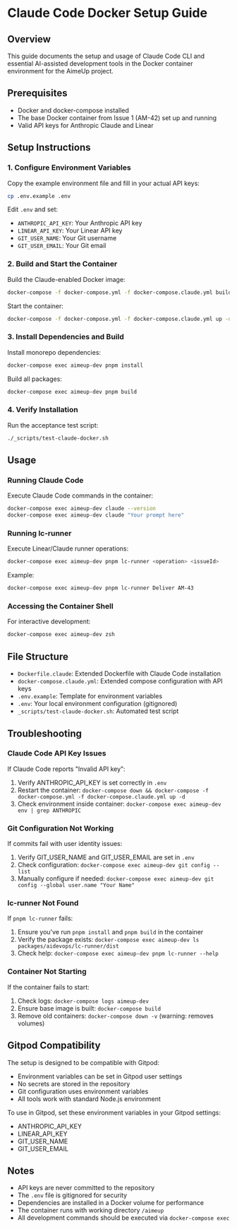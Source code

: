 # Claude Code Docker Setup Guide

## Overview

This guide documents the setup and usage of Claude Code CLI and essential AI-assisted development tools in the Docker container environment for the AimeUp project.

## Prerequisites

- Docker and docker-compose installed
- The base Docker container from Issue 1 (AM-42) set up and running
- Valid API keys for Anthropic Claude and Linear

## Setup Instructions

### 1. Configure Environment Variables

Copy the example environment file and fill in your actual API keys:

```bash
cp .env.example .env
```

Edit `.env` and set:

- `ANTHROPIC_API_KEY`: Your Anthropic API key
- `LINEAR_API_KEY`: Your Linear API key
- `GIT_USER_NAME`: Your Git username
- `GIT_USER_EMAIL`: Your Git email

### 2. Build and Start the Container

Build the Claude-enabled Docker image:

```bash
docker-compose -f docker-compose.yml -f docker-compose.claude.yml build
```

Start the container:

```bash
docker-compose -f docker-compose.yml -f docker-compose.claude.yml up -d
```

### 3. Install Dependencies and Build

Install monorepo dependencies:

```bash
docker-compose exec aimeup-dev pnpm install
```

Build all packages:

```bash
docker-compose exec aimeup-dev pnpm build
```

### 4. Verify Installation

Run the acceptance test script:

```bash
./_scripts/test-claude-docker.sh
```

## Usage

### Running Claude Code

Execute Claude Code commands in the container:

```bash
docker-compose exec aimeup-dev claude --version
docker-compose exec aimeup-dev claude "Your prompt here"
```

### Running lc-runner

Execute Linear/Claude runner operations:

```bash
docker-compose exec aimeup-dev pnpm lc-runner <operation> <issueId>
```

Example:

```bash
docker-compose exec aimeup-dev pnpm lc-runner Deliver AM-43
```

### Accessing the Container Shell

For interactive development:

```bash
docker-compose exec aimeup-dev zsh
```

## File Structure

- `Dockerfile.claude`: Extended Dockerfile with Claude Code installation
- `docker-compose.claude.yml`: Extended compose configuration with API keys
- `.env.example`: Template for environment variables
- `.env`: Your local environment configuration (gitignored)
- `_scripts/test-claude-docker.sh`: Automated test script

## Troubleshooting

### Claude Code API Key Issues

If Claude Code reports "Invalid API key":

1. Verify ANTHROPIC_API_KEY is set correctly in `.env`
2. Restart the container: `docker-compose down && docker-compose -f docker-compose.yml -f docker-compose.claude.yml up -d`
3. Check environment inside container: `docker-compose exec aimeup-dev env | grep ANTHROPIC`

### Git Configuration Not Working

If commits fail with user identity issues:

1. Verify GIT_USER_NAME and GIT_USER_EMAIL are set in `.env`
2. Check configuration: `docker-compose exec aimeup-dev git config --list`
3. Manually configure if needed: `docker-compose exec aimeup-dev git config --global user.name "Your Name"`

### lc-runner Not Found

If `pnpm lc-runner` fails:

1. Ensure you've run `pnpm install` and `pnpm build` in the container
2. Verify the package exists: `docker-compose exec aimeup-dev ls packages/aidevops/lc-runner/dist`
3. Check help: `docker-compose exec aimeup-dev pnpm lc-runner --help`

### Container Not Starting

If the container fails to start:

1. Check logs: `docker-compose logs aimeup-dev`
2. Ensure base image is built: `docker-compose build`
3. Remove old containers: `docker-compose down -v` (warning: removes volumes)

## Gitpod Compatibility

The setup is designed to be compatible with Gitpod:

- Environment variables can be set in Gitpod user settings
- No secrets are stored in the repository
- Git configuration uses environment variables
- All tools work with standard Node.js environment

To use in Gitpod, set these environment variables in your Gitpod settings:

- ANTHROPIC_API_KEY
- LINEAR_API_KEY
- GIT_USER_NAME
- GIT_USER_EMAIL

## Notes

- API keys are never committed to the repository
- The `.env` file is gitignored for security
- Dependencies are installed in a Docker volume for performance
- The container runs with working directory `/aimeup`
- All development commands should be executed via `docker-compose exec`

